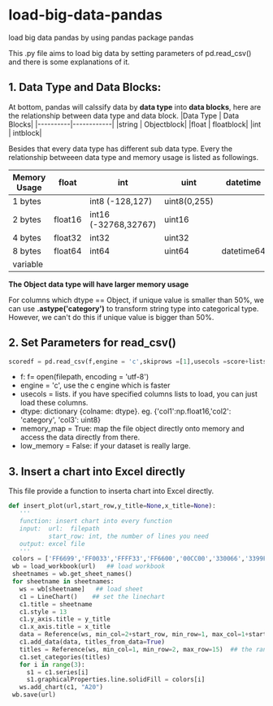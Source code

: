 # load-big-data-pandas
load big data pandas by using pandas package pandas

This .py file aims to load big data by setting parameters of pd.read_csv() and there is some explanations of it. 

## 1. Data Type and Data Blocks:
At bottom, pandas will calssify data by **data type** into **data blocks**, here are the relationship between data type and data block. 
|Data Type | Data Blocks|
|----------|------------|
|string | Objectblock|
|float | floatblock| 
|int | intblock| 

Besides that every data type has different sub data type. Every the relationship betweeen data type and memory usage is listed as followings.

|Memory Usage | float | int | uint | datetime | bool | Object |
|-------------|-------|-----|------|----------|------|-------|
|1 bytes | | int8 (-128,127)| uint8(0,255)| | bool | |
|2 bytes | float16 | int16 (-32768,32767) | uint16 | | | | 
|4 bytes | float32 | int32 | uint32| | | |
|8 bytes | float64 | int64 | uint64| datetime64 | | |
|variable| | | | | | Object|

__The Object data type  will have larger memory usage__

For columns which dtype == Object, if unique value is smaller than 50%, we can use **.astype('category')** to transform string type into categorical type. However, we can't do this if unique value is bigger than 50%. 

## 2. Set Parameters for read_csv()
```python
scoredf = pd.read_csv(f,engine = 'c',skiprows =[1],usecols =score+lists+['flag_score'],dtype = dtype,memory_map = True)
```
* f:  f= open(filepath, encoding = 'utf-8')
* engine = 'c', use the c engine which is faster
* usecols = lists. if you have specified columns lists to load, you can just load these columns.
* dtype: dictionary {colname: dtype}. eg. {'col1':np.float16,'col2': 'category', 'col3': uint8}
* memory_map = True: map the file object directly onto memory and access the data directly from there.
* low_memory = False: if your dataset is really large.
 
 ## 3. Insert a chart into Excel directly
 This file provide a function to inserta chart into Excel directly.
 ```python
 def insert_plot(url,start_row,y_title=None,x_title=None):
	'''
	function: insert chart into every function
	input: 	url:  filepath
			start_row: int, the number of lines you need 
	output: excel file
	'''
  colors = ['FF6699','FF0033','FFFF33','FF6600','00CC00','330066','3399FF','663399','FF6699','9966FF','99CC00']  ## the rgb need to be standard color
  wb = load_workbook(url)   ## load workbook
  sheetnames = wb.get_sheet_names()
  for sheetname in sheetnames:
    ws = wb[sheetname]   ## load sheet 
    c1 = LineChart()    ## set the linechart 
    c1.title = sheetname
    c1.style = 13
    c1.y_axis.title = y_title
    c1.x_axis.title = x_title
    data = Reference(ws, min_col=2+start_row, min_row=1, max_col=1+start_row*2, max_row=15)  ### the data range to inset a chart 
    c1.add_data(data, titles_from_data=True) 
    titles = Reference(ws, min_col=1, min_row=2, max_row=15)  ## the range to insert a title/ 
    c1.set_categories(titles)
    for i in range(3):
      s1 = c1.series[i]
      s1.graphicalProperties.line.solidFill = colors[i]
    ws.add_chart(c1, "A20")
  wb.save(url)
  ```
